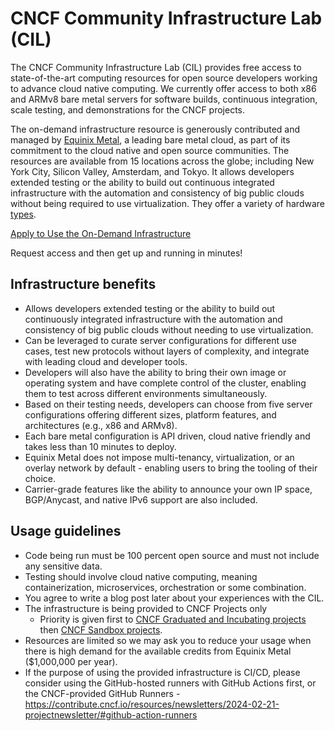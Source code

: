 # CNCF Community Infrastructure Lab (CIL)

The CNCF Community Infrastructure Lab (CIL) provides free access to state-of-the-art computing resources for open source developers working to advance cloud native computing. We currently offer access to both x86 and ARMv8 bare metal servers for software builds, continuous integration, scale testing, and demonstrations for the CNCF projects.

The on-demand infrastructure resource is generously contributed and managed by [Equinix Metal](https://metal.equinix.com/), a leading bare metal cloud, as part of its commitment to the cloud native and open source communities. The resources are available from 15 locations across the globe; including New York City, Silicon Valley, Amsterdam, and Tokyo. It allows developers extended testing or the ability to build out continuous integrated infrastructure with the automation and consistency of big public clouds without being required to use virtualization. They offer a variety of hardware [types](https://metal.equinix.com/product/servers/).

[Apply to Use the On-Demand Infrastructure](https://github.com/cncf/cluster/issues/new?assignees=caniszczyk%2C+jeefy%2C+krook%2C+idvoretskyi&labels=cluster+request&projects=&template=cncf-community-lab-cluster-request.md&title=)

Request access and then get up and running in minutes!

## Infrastructure benefits

- Allows developers extended testing or the ability to build out continuously integrated infrastructure with the automation and consistency of big public clouds without needing to use virtualization.
- Can be leveraged to curate server configurations for different use cases, test new protocols without layers of complexity, and integrate with leading cloud and developer tools.
- Developers will also have the ability to bring their own image or operating system and have complete control of the cluster, enabling them to test across different environments simultaneously.
- Based on their testing needs, developers can choose from five server configurations offering different sizes, platform features, and architectures (e.g., x86 and ARMv8).
- Each bare metal configuration is API driven, cloud native friendly and takes less than 10 minutes to deploy.
- Equinix Metal does not impose multi-tenancy, virtualization, or an overlay network by default - enabling users to bring the tooling of their choice.
- Carrier-grade features like the ability to announce your own IP space, BGP/Anycast, and native IPv6 support are also included.

## Usage guidelines

- Code being run must be 100 percent open source and must not include any sensitive data.
- Testing should involve cloud native computing, meaning containerization, microservices, orchestration or some combination.
- You agree to write a blog post later about your experiences with the CIL.
- The infrastructure is being provided to CNCF Projects only
  - Priority is given first to [CNCF Graduated and Incubating projects](https://www.cncf.io/projects/) then [CNCF Sandbox projects](https://www.cncf.io/sandbox-projects/).
- Resources are limited so we may ask you to reduce your usage when there is high demand for the available credits from Equinix Metal ($1,000,000 per year).
- If the purpose of using the provided infrastructure is CI/CD, please consider using the GitHub-hosted runners with GitHub Actions first, or the CNCF-provided GitHub Runners - <https://contribute.cncf.io/resources/newsletters/2024-02-21-projectnewsletter/#github-action-runners>

